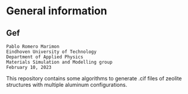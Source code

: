 # General information
## Gef
	Pablo Romero Marimon
	Eindhoven University of Technology
	Department of Applied Physics
	Materials Simulation and Modelling group
	February 10, 2023


This repository contains some algorithms to generate .cif files of zeolite structures with multiple aluminum configurations.
